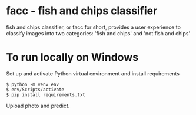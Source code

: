 # facc - fish and chips classifier

fish and chips classifier, or facc for short, provides a user experience to classify images into two categories: 'fish and chips' and 'not fish and chips'

# To run locally on Windows
Set up and activate Python virtual environment and install requirements

```shell
$ python -m venv env
$ env/Scripts/activate
$ pip install requirements.txt
```
Upload photo and predict.
